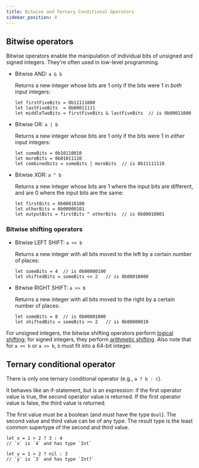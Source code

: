 ```yaml
---
title: Bitwise and Ternary Conditional Operators
sidebar_position: 4
---
```


## Bitwise operators

Bitwise operators enable the manipulation of individual bits of unsigned and signed integers. They're often used in low-level programming.

- Bitwise AND: `a & b`

  Returns a new integer whose bits are 1 only if the bits were 1 in *both* input integers:

  ```cadence
  let firstFiveBits = 0b11111000
  let lastFiveBits  = 0b00011111
  let middleTwoBits = firstFiveBits & lastFiveBits  // is 0b00011000
  ```

- Bitwise OR: `a | b`

  Returns a new integer whose bits are 1 only if the bits were 1 in *either* input integers:

  ```cadence
  let someBits = 0b10110010
  let moreBits = 0b01011110
  let combinedbits = someBits | moreBits  // is 0b11111110
  ```

- Bitwise XOR: `a ^ b`

  Returns a new integer whose bits are 1 where the input bits are different, and are 0 where the input bits are the same:

  ```cadence
  let firstBits = 0b00010100
  let otherBits = 0b00000101
  let outputBits = firstBits ^ otherBits  // is 0b00010001
  ```

### Bitwise shifting operators

- Bitwise LEFT SHIFT: `a << b`

  Returns a new integer with all bits moved to the left by a certain number of places:

  ```cadence
  let someBits = 4  // is 0b00000100
  let shiftedBits = someBits << 2   // is 0b00010000
  ```

- Bitwise RIGHT SHIFT: `a >> b`

  Returns a new integer with all bits moved to the right by a certain number of places:

  ```cadence
  let someBits = 8  // is 0b00001000
  let shiftedBits = someBits >> 2   // is 0b00000010
  ```

For unsigned integers, the bitwise shifting operators perform [logical shifting]; for signed integers, they perform [arithmetic shifting]. Also note that for `a << b` or `a >> b`, `b` must fit into a 64-bit integer.

## Ternary conditional operator

There is only one ternary conditional operator (e.g., `a ? b : c`).

It behaves like an if-statement, but is an expression: if the first operator value is true, the second operator value is returned. If the first operator value is false, the third value is returned.

The first value must be a boolean (and must have the type `Bool`). The second value and third value can be of any type. The result type is the least common supertype of the second and third value.

```cadence
let x = 1 > 2 ? 3 : 4
// `x` is `4` and has type `Int`

let y = 1 > 2 ? nil : 3
// `y` is `3` and has type `Int?`
```

<!-- Relative links. Will not render on the page -->

[logical shifting]: https://en.wikipedia.org/wiki/Logical_shift
[arithmetic shifting]: https://en.wikipedia.org/wiki/Arithmetic_shift
